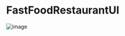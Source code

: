 # FastFoodRestaurantUI
![image](https://github.com/WizardSC/FastFoodRestaurantUI/assets/97122589/2efe52df-52ad-40b2-9f6e-5d566aeb59a3)
